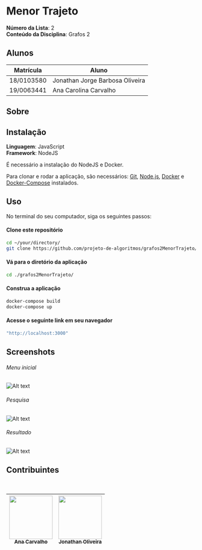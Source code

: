 # Menor Trajeto

**Número da Lista**: 2</br>
**Conteúdo da Disciplina**: Grafos 2</br> 

## Alunos
|Matrícula | Aluno |
| -- | -- |
| 18/0103580 |  Jonathan Jorge Barbosa Oliveira |
| 19/0063441  |  Ana Carolina Carvalho |

## Sobre 


## Instalação 
**Linguagem**: JavaScript<br>
**Framework**: NodeJS<br>

É necessário a instalação do NodeJS e Docker.

Para clonar e rodar a aplicação, são necessários: [Git](https://git-scm.com), [Node.js](https://nodejs.org/pt-br/), [Docker](https://docs.docker.com/install/) e [Docker-Compose](https://docs.docker.com/compose/install/) instalados.

## Uso
 
No terminal do seu computador, siga os seguintes passos:

#### Clone este repositório
```bash
cd ~/your/directory/
git clone https://github.com/projeto-de-algoritmos/grafos2MenorTrajeto/
````

#### Vá para o diretório da aplicação
```bash
cd ./grafos2MenorTrajeto/
````

#### Construa a aplicação

```bash
docker-compose build
docker-compose up
```

#### Acesse o seguinte link em seu navegador
```bash
"http://localhost:3000"
```
## Screenshots

###### Menu inicial
![Alt text](img1.jpg?raw=true "Tela Inicial")
###### Pesquisa
![Alt text](img2.jpg?raw=true "Pesquisa")
###### Resultado
![Alt text](img3.jpg?raw=true "Resultado do Menor Caminho") 

## Contribuintes 
<br>

[<img src="https://avatars2.githubusercontent.com/u/9967427?s=400&u=1d2d6cb30ebe846fe9a275e5be16c1ee8cbc07c8&v=4" width=115 > <br> <sub> Ana Carvalho </sub>](https://github.com/anacarolcs)|[<img src="https://avatars1.githubusercontent.com/u/50152184?s=460&u=9ca6d8aed6e77621e231c799a7c4d596c3565cd7&v=4" width=115 > <br> <sub> Jonathan Oliveira </sub>](https://github.com/Jonathan-Oliveira) |
| :---: | :---: |
